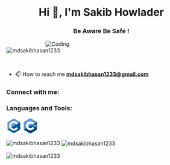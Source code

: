 <h1 align="center">Hi 👋, I'm Sakib Howlader</h1>
<h3 align="center">Be Aware Be Safe !</h3>
<img align="right" alt="Coding" width="400" src="https://media.tenor.com/rePDfDWO3XoAAAAd/hacking.gif">

<p align="left"> <img src="https://komarev.com/ghpvc/?username=mdsakibhasan1233&label=Profile%20views&color=0e75b6&style=flat" alt="mdsakibhasan1233" /> </p>

<p align="left"> <a href="https://twitter.com/" target="blank"><img src="https://img.shields.io/twitter/follow/?logo=twitter&style=for-the-badge" alt="" /></a> </p>

- 📫 How to reach me **mdsakibhasan1233@gmail.com**

<h3 align="left">Connect with me:</h3>
<p align="left">
</p>

<h3 align="left">Languages and Tools:</h3>
<p align="left"> <a href="https://www.cprogramming.com/" target="_blank" rel="noreferrer"> <img src="https://raw.githubusercontent.com/devicons/devicon/master/icons/c/c-original.svg" alt="c" width="40" height="40"/> </a> <a href="https://www.w3schools.com/cpp/" target="_blank" rel="noreferrer"> <img src="https://raw.githubusercontent.com/devicons/devicon/master/icons/cplusplus/cplusplus-original.svg" alt="cplusplus" width="40" height="40"/> </a> </p>

<p><img align="left" src="https://github-readme-stats.vercel.app/api/top-langs?username=mdsakibhasan1233&show_icons=true&locale=en&layout=compact" alt="mdsakibhasan1233" /></p>

<p>&nbsp;<img align="center" src="https://github-readme-stats.vercel.app/api?username=mdsakibhasan1233&show_icons=true&locale=en" alt="mdsakibhasan1233" /></p>

<p><img align="center" src="https://github-readme-streak-stats.herokuapp.com/?user=mdsakibhasan1233&" alt="mdsakibhasan1233" /></p>
